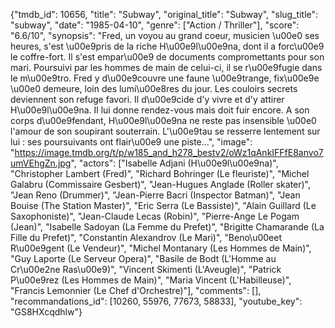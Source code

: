 {"tmdb_id": 10656, "title": "Subway", "original_title": "Subway", "slug_title": "subway", "date": "1985-04-10", "genre": ["Action / Thriller"], "score": "6.6/10", "synopsis": "Fred, un voyou au grand coeur, musicien \u00e0 ses heures, s'est \u00e9pris de la riche H\u00e9l\u00e9na, dont il a forc\u00e9 le coffre-fort. Il s'est empar\u00e9 de documents compromettants pour son mari. Poursuivi par les hommes de main de celui-ci, il se r\u00e9fugie dans le m\u00e9tro. Fred y d\u00e9couvre une faune \u00e9trange, fix\u00e9e \u00e0 demeure, loin des lumi\u00e8res du jour. Les couloirs secrets deviennent son refuge favori. Il d\u00e9cide d'y vivre et d'y attirer H\u00e9l\u00e9na. Il lui donne rendez-vous mais doit fuir encore. A son corps d\u00e9fendant, H\u00e9l\u00e9na ne reste pas insensible \u00e0 l'amour de son soupirant souterrain. L'\u00e9tau se resserre lentement sur lui : ses poursuivants ont flair\u00e9 une piste...", "image": "https://image.tmdb.org/t/p/w185_and_h278_bestv2/oWz1qAnkIFFfE8anvo7umVEhgZn.jpg", "actors": ["Isabelle Adjani (H\u00e9l\u00e9na)", "Christopher Lambert (Fred)", "Richard Bohringer (Le fleuriste)", "Michel Galabru (Commissaire Gesbert)", "Jean-Hugues Anglade (Roller skater)", "Jean Reno (Drummer)", "Jean-Pierre Bacri (Inspector Batman)", "Jean Bouise (The Station Master)", "Eric Serra (Le Bassiste)", "Alain Guillard (Le Saxophoniste)", "Jean-Claude Lecas (Robin)", "Pierre-Ange Le Pogam (Jean)", "Isabelle Sadoyan (La Femme du Prefet)", "Brigitte Chamarande (La Fille du Prefet)", "Constantin Alexandrov (Le Mari)", "Beno\u00eet R\u00e9gent (Le Vendeur)", "Michel Montanary (Les Hommes de Main)", "Guy Laporte (Le Serveur Opera)", "Basile de Bodt (L'Homme au Cr\u00e2ne Ras\u00e9)", "Vincent Skimenti (L'Aveugle)", "Patrick P\u00e9rez (Les Hommes de Main)", "Maria Vincent (L'Habilleuse)", "Francis Lemonnier (Le Chef d'Orchestre)"], "comments": [], "recommandations_id": [10260, 55976, 77673, 58833], "youtube_key": "GS8HXcqdhlw"}